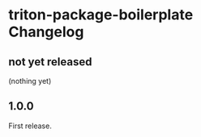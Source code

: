 # triton-package-boilerplate Changelog

## not yet released

(nothing yet)

## 1.0.0

First release.
